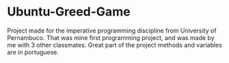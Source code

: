 # Ubuntu-Greed-Game
Project made for the imperative programming discipline from University of Pernambuco. That was mine first programming project, and was made by me with 3 other classmates. Great part of the project methods and variables are in portuguese. 
